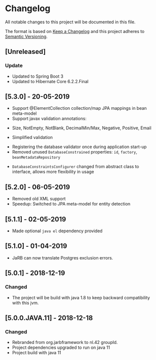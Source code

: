 # Changelog
All notable changes to this project will be documented in this file.

The format is based on [Keep a Changelog](http://keepachangelog.com/en/1.0.0/)
and this project adheres to [Semantic Versioning](http://semver.org/spec/v2.0.0.html).

## [Unreleased]

### Update
- Updated to Spring Boot 3
- Updated to Hibernate Core 6.2.2.Final

## [5.3.0] - 20-05-2019
- Support @ElementCollection collection/map JPA mappings in bean meta-model
- Support javax validation annotations:
 * Size, NotEmpty, NotBlank, DecimalMin/Max, Negative, Positive, Email
- Simplified validation
 * Registering the database validator once during application start-up
 * Removed unused `DatabaseConstrained` properties: `id`, `factory`, `beanMetadataRepository`
- `DatabaseConstraintsConfigurer` changed from abstract class to interface, allows more flexibility in usage

## [5.2.0] - 06-05-2019
- Removed old XML support
- Speedup: Switched to JPA meta-model for entity detection 

## [5.1.1] - 02-05-2019
- Made optional `java el` dependency provided

## [5.1.0] - 01-04-2019
- JaRB can now translate Postgres exclusion errors.

## [5.0.1] - 2018-12-19

### Changed
- The project will be build with java 1.8 to keep backward compatibility with this jvm.

## [5.0.0.JAVA.11] - 2018-12-18

### Changed
- Rebranded from org.jarbframework to nl.42 groupId.
- Project dependencies upgraded to run on java 11
- Project build with java 11
